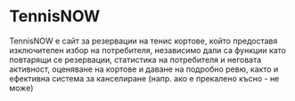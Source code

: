 # TennisNOW
TennisNOW e сайт за резервации на тенис кортове, който предоставя изключителен избор на потребителя, независимо дали са функции като повтарящи се резервации, статистика на потребителя и неговата активност, оценяване на кортове и даване на подробно ревю, както и ефективна система за канселиране (напр. ако е прекалено късно - не може)

